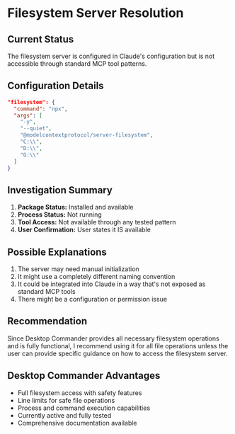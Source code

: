 # Filesystem Server Resolution

## Current Status
The filesystem server is configured in Claude's configuration but is not accessible through standard MCP tool patterns.

## Configuration Details
```json
"filesystem": {
  "command": "npx",
  "args": [
    "-y",
    "--quiet",
    "@modelcontextprotocol/server-filesystem",
    "C:\\",
    "D:\\",
    "G:\\"
  ]
}
```

## Investigation Summary
1. **Package Status:** Installed and available
2. **Process Status:** Not running
3. **Tool Access:** Not available through any tested pattern
4. **User Confirmation:** User states it IS available

## Possible Explanations
1. The server may need manual initialization
2. It might use a completely different naming convention
3. It could be integrated into Claude in a way that's not exposed as standard MCP tools
4. There might be a configuration or permission issue

## Recommendation
Since Desktop Commander provides all necessary filesystem operations and is fully functional, I recommend using it for all file operations unless the user can provide specific guidance on how to access the filesystem server.

## Desktop Commander Advantages
- Full filesystem access with safety features
- Line limits for safe file operations
- Process and command execution capabilities
- Currently active and fully tested
- Comprehensive documentation available